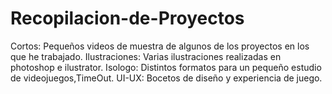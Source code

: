 # Recopilacion-de-Proyectos

Cortos: Pequeños videos de muestra de algunos de los proyectos en los que he trabajado. 
Ilustraciones: Varias ilustraciones realizadas en photoshop e ilustrator.
Isologo: Distintos formatos para un pequeño estudio de videojuegos,TimeOut.
UI-UX: Bocetos de diseño y experiencia de juego.
